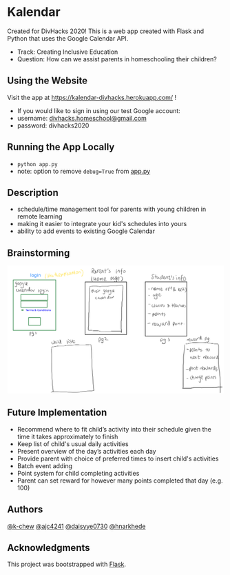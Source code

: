 # Kalendar

Created for DivHacks 2020! This is a web app created with Flask and Python that uses the Google Calendar API.
* Track: Creating Inclusive Education
* Question: How can we assist parents in homeschooling their children?

## Using the Website
Visit the app at https://kalendar-divhacks.herokuapp.com/ !
* If you would like to sign in using our test Google account:
* username: divhacks.homeschool@gmail.com
* password: divhacks2020

## Running the App Locally
* `python app.py`
* note: option to remove `debug=True` from [app.py](app.py)

## Description
* schedule/time management tool for parents with young children in remote learning
* making it easier to integrate your kid's schedules into yours
* ability to add events to existing Google Calendar

## Brainstorming
![wireframe sketch](Wireframe.png?raw=true "Wireframe Sketch")

## Future Implementation
* Recommend where to fit child’s activity into their schedule given the time it takes approximately to finish
* Keep list of child's usual daily activities
* Present overview of the day’s activities each day
* Provide parent with choice of preferred times to insert child's activities
* Batch event adding
* Point system for child completing activities
* Parent can set reward for however many points completed that day (e.g. 100)

## Authors
[@k-chew](https://github.com/k-chew)
[@ajc4241](https://github.com/ajc4241)
[@daisyye0730](https://github.com/daisyye0730)
[@hnarkhede](https://github.com/hgnarkhede)

## Acknowledgments
This project was bootstrapped with [Flask](https://pypi.org/project/Flask/).
